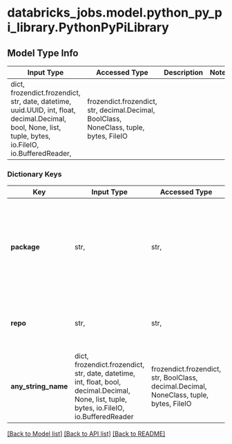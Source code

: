 # databricks_jobs.model.python_py_pi_library.PythonPyPiLibrary

## Model Type Info
Input Type | Accessed Type | Description | Notes
------------ | ------------- | ------------- | -------------
dict, frozendict.frozendict, str, date, datetime, uuid.UUID, int, float, decimal.Decimal, bool, None, list, tuple, bytes, io.FileIO, io.BufferedReader,  | frozendict.frozendict, str, decimal.Decimal, BoolClass, NoneClass, tuple, bytes, FileIO |  | 

### Dictionary Keys
Key | Input Type | Accessed Type | Description | Notes
------------ | ------------- | ------------- | ------------- | -------------
**package** | str,  | str,  | The name of the PyPI package to install. An optional exact version specification is also supported. Examples: &#x60;simplejson&#x60; and &#x60;simplejson&#x3D;&#x3D;3.8.0&#x60;. This field is required. | 
**repo** | str,  | str,  | The repository where the package can be found. If not specified, the default pip index is used. | [optional] 
**any_string_name** | dict, frozendict.frozendict, str, date, datetime, int, float, bool, decimal.Decimal, None, list, tuple, bytes, io.FileIO, io.BufferedReader | frozendict.frozendict, str, BoolClass, decimal.Decimal, NoneClass, tuple, bytes, FileIO | any string name can be used but the value must be the correct type | [optional]

[[Back to Model list]](../../README.md#documentation-for-models) [[Back to API list]](../../README.md#documentation-for-api-endpoints) [[Back to README]](../../README.md)

